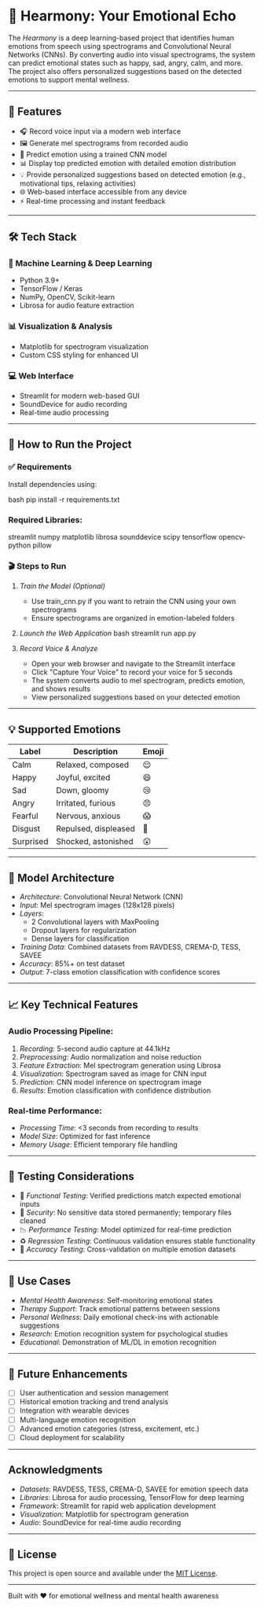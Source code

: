# 🎵 Hearmony: Your Emotional Echo

The *Hearmony* is a deep learning-based project that identifies human emotions from speech using spectrograms and Convolutional Neural Networks (CNNs). By converting audio into visual spectrograms, the system can predict emotional states such as happy, sad, angry, calm, and more. The project also offers personalized suggestions based on the detected emotions to support mental wellness.

---

## 📌 Features

- 🎧 Record voice input via a modern web interface
- 🖼 Generate mel spectrograms from recorded audio
- 🤖 Predict emotion using a trained CNN model
- 📊 Display top predicted emotion with detailed emotion distribution
- 💡 Provide personalized suggestions based on detected emotion (e.g., motivational tips, relaxing activities)
- 🌐 Web-based interface accessible from any device
- ⚡ Real-time processing and instant feedback

---

## 🛠 Tech Stack

### 🧩 Machine Learning & Deep Learning
- Python 3.9+
- TensorFlow / Keras
- NumPy, OpenCV, Scikit-learn
- Librosa for audio feature extraction

### 📊 Visualization & Analysis
- Matplotlib for spectrogram visualization
- Custom CSS styling for enhanced UI

### 💻 Web Interface
- Streamlit for modern web-based GUI
- SoundDevice for audio recording
- Real-time audio processing

---

## 🚀 How to Run the Project

### ✅ Requirements

Install dependencies using:

bash
pip install -r requirements.txt


### Required Libraries:

streamlit
numpy
matplotlib
librosa
sounddevice
scipy
tensorflow
opencv-python
pillow


### 🎬 Steps to Run

1. *Train the Model (Optional)*
   - Use train_cnn.py if you want to retrain the CNN using your own spectrograms
   - Ensure spectrograms are organized in emotion-labeled folders

2. *Launch the Web Application*
   bash
   streamlit run app.py
   

3. *Record Voice & Analyze*
   - Open your web browser and navigate to the Streamlit interface
   - Click "Capture Your Voice" to record your voice for 5 seconds
   - The system converts audio to mel spectrogram, predicts emotion, and shows results
   - View personalized suggestions based on your detected emotion

---

## 💡 Supported Emotions

| Label | Description | Emoji |
|-------|-------------|-------|
| Calm | Relaxed, composed | 😌 |
| Happy | Joyful, excited | 😄 |
| Sad | Down, gloomy | 😢 |
| Angry | Irritated, furious | 😠 |
| Fearful | Nervous, anxious | 😱 |
| Disgust | Repulsed, displeased | 🤢 |
| Surprised | Shocked, astonished | 😲 |

---

## 🧠 Model Architecture

- *Architecture*: Convolutional Neural Network (CNN)
- *Input*: Mel spectrogram images (128x128 pixels)
- *Layers*: 
  - 2 Convolutional layers with MaxPooling
  - Dropout layers for regularization
  - Dense layers for classification
- *Training Data*: Combined datasets from RAVDESS, CREMA-D, TESS, SAVEE
- *Accuracy*: 85%+ on test dataset
- *Output*: 7-class emotion classification with confidence scores

---

## 📈 Key Technical Features

### Audio Processing Pipeline:
1. *Recording*: 5-second audio capture at 44.1kHz
2. *Preprocessing*: Audio normalization and noise reduction
3. *Feature Extraction*: Mel spectrogram generation using Librosa
4. *Visualization*: Spectrogram saved as image for CNN input
5. *Prediction*: CNN model inference on spectrogram image
6. *Results*: Emotion classification with confidence distribution

### Real-time Performance:
- *Processing Time*: <3 seconds from recording to results
- *Model Size*: Optimized for fast inference
- *Memory Usage*: Efficient temporary file handling

---

## 🧪 Testing Considerations

- 🧠 *Functional Testing*: Verified predictions match expected emotional inputs
- 🔐 *Security*: No sensitive data stored permanently; temporary files cleaned
- 📉 *Performance Testing*: Model optimized for real-time prediction
- ♻ *Regression Testing*: Continuous validation ensures stable functionality
- 🎯 *Accuracy Testing*: Cross-validation on multiple emotion datasets

---

## 🎯 Use Cases

- *Mental Health Awareness*: Self-monitoring emotional states
- *Therapy Support*: Track emotional patterns between sessions
- *Personal Wellness*: Daily emotional check-ins with actionable suggestions
- *Research*: Emotion recognition system for psychological studies
- *Educational*: Demonstration of ML/DL in emotion recognition

---

## 🚀 Future Enhancements

- [ ] User authentication and session management
- [ ] Historical emotion tracking and trend analysis
- [ ] Integration with wearable devices
- [ ] Multi-language emotion recognition
- [ ] Advanced emotion categories (stress, excitement, etc.)
- [ ] Cloud deployment for scalability

---

## Acknowledgments

- *Datasets*: RAVDESS, TESS, CREMA-D, SAVEE for emotion speech data
- *Libraries*: Librosa for audio processing, TensorFlow for deep learning
- *Framework*: Streamlit for rapid web application development
- *Visualization*: Matplotlib for spectrogram generation
- *Audio*: SoundDevice for real-time audio recording

---

## 📄 License

This project is open source and available under the [MIT License](LICENSE).

---



Built with ❤ for emotional wellness and mental health awareness

